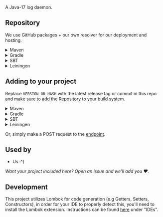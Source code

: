 A Java-17 log daemon.

## Repository

We use GitHub packages + our own resolver for our deployment and hosting.

<details>
  <summary>Maven</summary>
  
  ```xml
  <repositories>
    <repository>
      <id>casterlabs-maven</id>
      <url>https://repo.casterlabs.co/maven</url>
    </repository>
  </repositories>
  ```
</details>

<details>
  <summary>Gradle</summary>
  
  ```gradle
allprojects {
	repositories {
		maven { url 'https://repo.casterlabs.co/maven' }
	}
}
  ```
</details>

<details>
  <summary>SBT</summary>
  
  ```
resolvers += "casterlabs-maven" at "https://repo.casterlabs.co/maven"
  ```
</details>

<details>
  <summary>Leiningen</summary>
  
  ```
:repositories [["casterlabs-maven" "https://repo.casterlabs.co/maven"]]
  ```
</details>

## Adding to your project

Replace `VERSION_OR_HASH` with the latest release tag or commit in this repo and make sure to add the [Repository](https://github.com/Casterlabs/log-strudel#Repository) to your build system.

<details>
  <summary>Maven</summary>
  
  ```xml
    <dependency>
        <groupId>co.casterlabs.log_strudel</groupId>
        <artifactId>java_client</artifactId>
        <version>VERSION_OR_HASH</version>
    </dependency>
  ```
</details>

<details>
  <summary>Gradle</summary>
  
  ```gradle
	dependencies {
        implementation 'co.casterlabs.log_strudel:java_client:VERSION_OR_HASH'
	}
  ```
</details>

<details>
  <summary>SBT</summary>
  
  ```
libraryDependencies += "co.casterlabs.log_strudel" % "java_client" % "VERSION_OR_HASH"
  ```
</details>

<details>
  <summary>Leiningen</summary>
  
  ```
:dependencies [[co.casterlabs.log_strudel/java_client "VERSION_OR_HASH"]]	
  ```
</details>

Or, simply make a POST request to the [endpoint](https://www.postman.com/casterlabs/workspace/casterlabs-api/request/11546462-028e46df-1fb9-473d-97af-da80d9806d9f?action=share&creator=11546462&ctx=documentation).

## Used by

- Us :^)

_Want your project included here? Open an issue and we'll add you ❤._

## Development

This project utilizes Lombok for code generation (e.g Getters, Setters, Constructors), in order for your IDE to properly detect this, you'll need to install the Lombok extension. Instructions can be found [here](https://projectlombok.org/setup/) under "IDEs".
